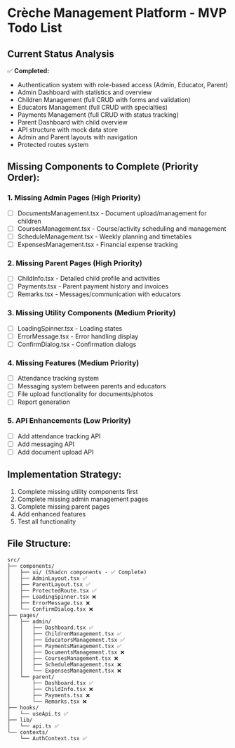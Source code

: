 # Crèche Management Platform - MVP Todo List

## Current Status Analysis
✅ **Completed:**
- Authentication system with role-based access (Admin, Educator, Parent)
- Admin Dashboard with statistics and overview
- Children Management (full CRUD with forms and validation)
- Educators Management (full CRUD with specialties)
- Payments Management (full CRUD with status tracking)
- Parent Dashboard with child overview
- API structure with mock data store
- Admin and Parent layouts with navigation
- Protected routes system

## Missing Components to Complete (Priority Order):

### 1. **Missing Admin Pages** (High Priority)
- [ ] DocumentsManagement.tsx - Document upload/management for children
- [ ] CoursesManagement.tsx - Course/activity scheduling and management  
- [ ] ScheduleManagement.tsx - Weekly planning and timetables
- [ ] ExpensesManagement.tsx - Financial expense tracking

### 2. **Missing Parent Pages** (High Priority)
- [ ] ChildInfo.tsx - Detailed child profile and activities
- [ ] Payments.tsx - Parent payment history and invoices
- [ ] Remarks.tsx - Messages/communication with educators

### 3. **Missing Utility Components** (Medium Priority)
- [ ] LoadingSpinner.tsx - Loading states
- [ ] ErrorMessage.tsx - Error handling display
- [ ] ConfirmDialog.tsx - Confirmation dialogs

### 4. **Missing Features** (Medium Priority)
- [ ] Attendance tracking system
- [ ] Messaging system between parents and educators
- [ ] File upload functionality for documents/photos
- [ ] Report generation

### 5. **API Enhancements** (Low Priority)
- [ ] Add attendance tracking API
- [ ] Add messaging API
- [ ] Add document upload API

## Implementation Strategy:
1. Complete missing utility components first
2. Complete missing admin management pages
3. Complete missing parent pages
4. Add enhanced features
5. Test all functionality

## File Structure:
```
src/
├── components/
│   ├── ui/ (Shadcn components - ✅ Complete)
│   ├── AdminLayout.tsx ✅
│   ├── ParentLayout.tsx ✅
│   ├── ProtectedRoute.tsx ✅
│   ├── LoadingSpinner.tsx ❌
│   ├── ErrorMessage.tsx ❌
│   └── ConfirmDialog.tsx ❌
├── pages/
│   ├── admin/
│   │   ├── Dashboard.tsx ✅
│   │   ├── ChildrenManagement.tsx ✅
│   │   ├── EducatorsManagement.tsx ✅
│   │   ├── PaymentsManagement.tsx ✅
│   │   ├── DocumentsManagement.tsx ❌
│   │   ├── CoursesManagement.tsx ❌
│   │   ├── ScheduleManagement.tsx ❌
│   │   └── ExpensesManagement.tsx ❌
│   └── parent/
│       ├── Dashboard.tsx ✅
│       ├── ChildInfo.tsx ❌
│       ├── Payments.tsx ❌
│       └── Remarks.tsx ❌
├── hooks/
│   └── useApi.ts ✅
├── lib/
│   └── api.ts ✅
└── contexts/
    └── AuthContext.tsx ✅
```